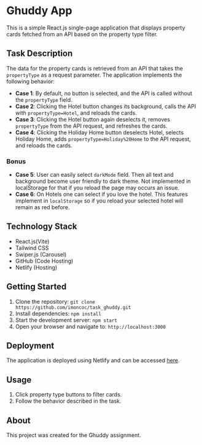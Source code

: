 # Ghuddy App

This is a simple React.js single-page application that displays property cards fetched from an API based on the property type filter.

## Task Description

The data for the property cards is retrieved from an API that takes the `propertyType` as a request parameter. The application implements the following behavior:

- **Case 1**: By default, no button is selected, and the API is called without the `propertyType` field.
- **Case 2**: Clicking the Hotel button changes its background, calls the API with `propertyType=Hotel`, and reloads the cards.
- **Case 3**: Clicking the Hotel button again deselects it, removes `propertyType` from the API request, and refreshes the cards.
- **Case 4**: Clicking the Holiday Home button deselects Hotel, selects Holiday Home, adds `propertyType=Holiday%20Home` to the API request, and reloads the cards.

### Bonus
- **Case 5**: User can easily select `darkMode` field. Then all text and background become user friendly to dark theme. Not implemented in localStorage for that if you reload the page may occurs an issue.
- **Case 6**: On Hotels one can select if you love the hotel. This features implement in `localStorage` so if you reload your selected hotel will remain as red before. 

## Technology Stack

- React.js(Vite)
- Tailwind CSS
- Swiper.js (Carousel)
- GitHub (Code Hosting)
- Netlify (Hosting)

## Getting Started

1. Clone the repository: `git clone https://github.com/imoncoc/task_ghuddy.git`
2. Install dependencies: `npm install`
3. Start the development server: `npm start`
4. Open your browser and navigate to: `http://localhost:3000`

## Deployment

The application is deployed using Netlify and can be accessed [here](https://ghuddyim.netlify.app/).

## Usage

1. Click property type buttons to filter cards.
2. Follow the behavior described in the task.

## About

This project was created for the Ghuddy assignment.
